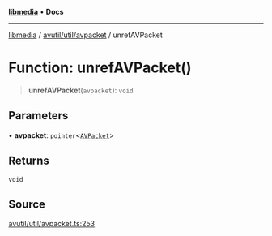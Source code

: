 [**libmedia**](../../../../README.md) • **Docs**

***

[libmedia](../../../../README.md) / [avutil/util/avpacket](../README.md) / unrefAVPacket

# Function: unrefAVPacket()

> **unrefAVPacket**(`avpacket`): `void`

## Parameters

• **avpacket**: `pointer`\<[`AVPacket`](../../../struct/avpacket/classes/AVPacket.md)\>

## Returns

`void`

## Source

[avutil/util/avpacket.ts:253](https://github.com/zhaohappy/libmedia/blob/87bf8029d8be58d5035a3f4dc7037c25d1ac371b/src/avutil/util/avpacket.ts#L253)

